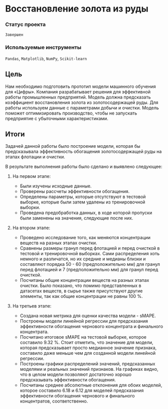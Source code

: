 # Восстановление золота из руды

### Статус проекта

`Завершен`

### Используемые инструменты

`Pandas`, `Matplotlib`, `NumPy`, `Scikit-learn`

## Цель

Нам необходимо подготовить прототип модели машинного обучения для «Цифры». Компания разрабатывает решения для эффективной работы промышленных предприятий.
Модель должна предсказать коэффициент восстановления золота из золотосодержащей руды. Для работы используем данные с параметрами добычи и очистки.
Модель поможет оптимизировать производство, чтобы не запускать предприятие с убыточными характеристиками.

## Итоги

Задачей данной работы было построение модели, которая бы предсказывала эффективность обогащения золотосодержащей руды на этапах флотации и очистки.

В результате выполнения работы было сделано и выявлено следующее:
1. На первом этапе:
    - Были изучены исходные данные.
    - Проверены рассчеты эффективности обогащения.
    - Определены параметры, которые отсутствуют в тестовой выборке, которые были затем удалены из тренировочной выборки.
    - Проведена предобработка данных, в ходе которой пропуски были заменены на значения, следующие после них.

2. На втором этапе:
    - Проведено исследование того, как меняются концентрации веществ на разных этапах очистки.
    - Сравнены размеры гранул перед флотацией и перед очисткой в тестовой и тренировочной выборках. Сами распределения хоть немного и различатся, но их средние и медианы близки и составляют порядка 50 - 60 (предположительно мм) для гранул перед флотацией и 7 (предположительно мм) для гранул перед очисткой.
    - Посчитаны общие концентрации веществ на разных этапах очистки. Было показано, что помимо представленных в датасетах веществ, в сырье также присутствуют другие элементы, так как общие концентрации не равны 100 %.

3. На третьев этапе:
    - Создана новая метрика для оценки качества модели - sMAPE.
    - Построены модели линейной регрессии для предсказания эффективности обогащения чернового концентрата и финального концентрата.
    - Посчитано итоговое sMAPE на тестовой выборке, которое составило 9.32 %. Стоит отметить, что значение для модели, которая предсказывает просто медианное значение признака, составило даже меньше чем для созданной модели линейной регрессии.
    - Построены графики распределений значений, предсказанных моделями и реальных значений признаков. На графиках видно, что в целом модели позволяют достаточно хорошо предсказывать эффективности обогащения.
    - Посчитаны среднее абсолютные отклонения для обоих моделей, которое составило 6.18 и 6.12 для моделей предсказания эффективности обогащения чернового и финального концентратов, соответственно.